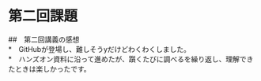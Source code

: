 # 第二回課題  
##　第二回講義の感想  
*　GitHubが登場し、難しそうyだけどわくわくしました。  
*　ハンズオン資料に沿って進めたが、躓くたびに調べるを繰り返し、理解できたときは楽しかったです。  
